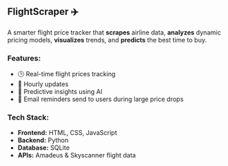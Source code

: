 ## FlightScraper ✈️
A smarter flight price tracker that **scrapes** airline data, **analyzes** dynamic pricing models, **visualizes** trends, and **predicts** the best time to buy.

### Features:
- 🕒 Real-time flight prices tracking
- 🔁 Hourly updates
- 🤖 Predictive insights using AI
- 📩 Email reminders send to users during large price drops

### Tech Stack:
- **Frontend:** HTML, CSS, JavaScript
- **Backend:** Python
- **Database:** SQLite
- **APIs:** Amadeus & Skyscanner flight data
